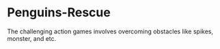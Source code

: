 <h1>Penguins-Rescue</h1>

<p1>The challenging action games involves overcoming obstacles like spikes, monster, and etc.</p1>
<imgs src="https://raw.githubusercontent.com/wenqizheng2108/Penguins-Rescue/master/PR%20picture.PNG">
